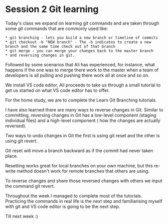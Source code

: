 

# Session 2 Git learning

Today's class we expand on learning git commands and are taken through some git commands that are commonly used like:

    * git branching - lets you build a new branch or timeline of commits
    * git checkout -b "NEW branch" - The -b indicates to create a new branch and the same time check out of that branch
    * git merge - you can merge your changes back to the master branch
    * and reversing changes in git. 
    
Followed by some scenarios that Ali has experienced, for instance, what happens if the one was to merge there work to
the master when a team of developers is all pulling and pushing there work all at once and so on.

We install VS code editor, Ali proceeds to take us through a small tutorial to get us started on what VS code editor 
has to offer.

For the home study, we are to complete the Learn Git Branching tutorials.

I have also learned there are many ways to reverse changes in Git. Similar to committing, reversing changes in Git has 
a low-level component (staging individual files) and a high-level component ( how the changes are actually reversed).

Two ways to undo changes in Git the first is using git reset and the other is using git revert.

Git reset will move a branch backward as if the commit had never taken place.

Resetting works great for local branches on your own machine, but this re-write method doesn't work for remote branches 
that others are using.

To reverse changes and share those reversed changes with others we input the command git revert.

Throughout the week I managed to complete most of the tutorials. Practicing the commands in real life is the next step 
and familiarising myself with git and VS code editor is going to be the next step.

Till next week :)
